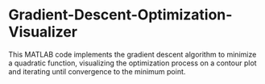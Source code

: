 # Gradient-Descent-Optimization-Visualizer
 This MATLAB code implements the gradient descent algorithm to minimize a quadratic function, visualizing the optimization process on a contour plot and iterating until convergence to the minimum point.
